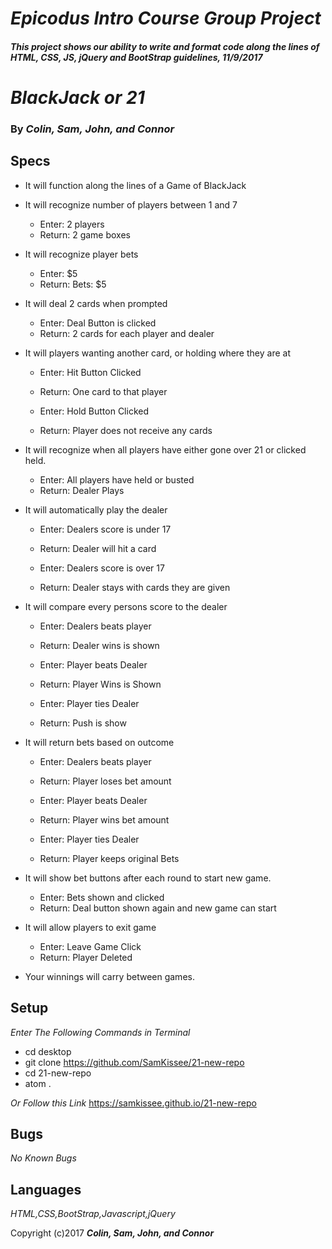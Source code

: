 # _Epicodus Intro Course Group Project_

#### _This project shows our ability to write and format code along the lines of HTML, CSS, JS, jQuery and BootStrap guidelines, 11/9/2017_

# _BlackJack or 21_

### By _Colin, Sam, John, and Connor_

## Specs
* It will function along the lines of a Game of BlackJack

* It will recognize number of players between 1 and 7
  * Enter: 2 players
  * Return: 2 game boxes

* It will recognize player bets
  * Enter:  $5
  * Return: Bets: $5

* It will deal 2 cards when prompted
  * Enter:  Deal Button is clicked
  * Return: 2 cards for each player and dealer


* It will players wanting another card, or holding where they are at
  * Enter:  Hit Button Clicked
  * Return: One card to that player

  * Enter:  Hold Button Clicked
  * Return: Player does not receive any cards

* It will recognize when all players have either gone over 21 or clicked held.
  * Enter:  All players have held or busted
  * Return: Dealer Plays

* It will automatically play the dealer
  * Enter:  Dealers score is under 17
  * Return: Dealer will hit a card

  * Enter:  Dealers score is over 17
  * Return: Dealer stays with cards they are given

* It will compare every persons score to the dealer
  * Enter:  Dealers beats player
  * Return: Dealer wins is shown

  * Enter:  Player beats Dealer
  * Return: Player Wins is Shown

  * Enter:  Player ties Dealer
  * Return: Push is show

* It will return bets based on outcome
  * Enter:  Dealers beats player
  * Return: Player loses bet amount

  * Enter:  Player beats Dealer
  * Return: Player wins bet amount

  * Enter:  Player ties Dealer
  * Return: Player keeps original Bets

* It will show bet buttons after each round to start new game.
  * Enter:  Bets shown and clicked
  * Return: Deal button shown again and new game can start

* It will allow players to exit game
  * Enter:  Leave Game Click
  * Return: Player Deleted

* Your winnings will carry between games.


## Setup

_Enter The Following Commands in Terminal_
 * cd desktop
 * git clone https://github.com/SamKissee/21-new-repo
 * cd 21-new-repo
 * atom .

 _Or Follow this Link_ https://samkissee.github.io/21-new-repo

 ## Bugs
 _No Known Bugs_

 ## Languages
 _HTML,CSS,BootStrap,Javascript,jQuery_

 Copyright (c)2017 **_Colin, Sam, John, and Connor_**
